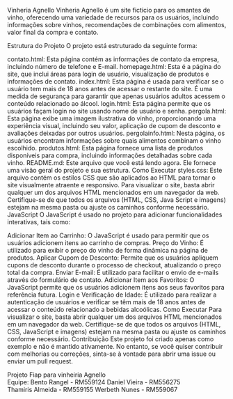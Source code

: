 Vinheria Agnello 
Vinheria Agnello  é um site fictício para os amantes de vinho, oferecendo uma variedade de recursos para os usuários, incluindo informações sobre vinhos, recomendações de combinações com alimentos, valor final da compra e contato.

Estrutura do Projeto
O projeto está estruturado da seguinte forma:

contato.html: Esta página contém as informações de contato da empresa, incluindo número de telefone e E-mail.
homepage.html: Esta é a página do site, que inclui áreas para login de usuário, visualização de produtos e informações de contato.
index.html: Esta página é usada para verificar se o usuário tem mais de 18 anos antes de acessar o restante do site. É uma medida de segurança para garantir que apenas usuários adultos acessem o conteúdo relacionado ao álcool.
login.html: Esta página permite que os usuários façam login no site usando nome de usuário e senha.
pergola.html: Esta página exibe uma imagem ilustrativa do vinho, proporcionando uma experiência visual, incluindo seu valor, aplicação de cupom de desconto e avaliações deixadas por outros usuários.
pergolainfo.html: Nesta página, os usuários encontram informações sobre quais alimentos combinam o vinho escolhido.
produtos.html: Esta página fornece uma lista de produtos disponíveis para compra, incluindo informações detalhadas sobre cada vinho.
README.md: Este arquivo que você está lendo agora. Ele fornece uma visão geral do projeto e sua estrutura.
Como Executar
styles.css: Este arquivo contém os estilos CSS que são aplicados ao HTML para tornar o site visualmente atraente e responsivo.
Para visualizar o site, basta abrir qualquer um dos arquivos HTML mencionados em um navegador da web. Certifique-se de que todos os arquivos (HTML, CSS, Java Script e imagens) estejam na mesma pasta ou ajuste os caminhos conforme necessário.
JavaScript
O JavaScript é usado no projeto para adicionar funcionalidades interativas, tais como:

Adicionar Item ao Carrinho: O JavaScript é usado para permitir que os usuários adicionem itens ao carrinho de compras.
Preço do Vinho: É utilizado para exibir o preço do vinho de forma dinâmica na página de produtos.
Aplicar Cupom de Desconto: Permite que os usuários apliquem cupons de desconto durante o processo de checkout, atualizando o preço total da compra.
Enviar E-mail: É utilizado para facilitar o envio de e-mails através do formulário de contato.
Adicionar Item aos Favoritos: O JavaScript permite que os usuários adicionem itens aos seus favoritos para referência futura.
Login e Verificação de Idade: É utilizado para realizar a autenticação de usuários e verificar se têm mais de 18 anos antes de acessar o conteúdo relacionado a bebidas alcoólicas.
Como Executar
Para visualizar o site, basta abrir qualquer um dos arquivos HTML mencionados em um navegador da web. Certifique-se de que todos os arquivos (HTML, CSS, JavaScript e imagens) estejam na mesma pasta ou ajuste os caminhos conforme necessário.
Contribuição
Este projeto foi criado apenas como exemplo e não é mantido ativamente. No entanto, se você quiser contribuir com melhorias ou correções, sinta-se à vontade para abrir uma issue ou enviar um pull request.




Projeto Fiap para vinheiria Agnello  
Equipe:
Bento Rangel - RM559124
Daniel Vieira - RM556275  
Thamiris Almeida - RM559155
Werbeth Nunes - RM559067
